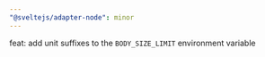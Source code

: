 ```yaml
---
"@sveltejs/adapter-node": minor
---
```


feat: add unit suffixes to the `BODY_SIZE_LIMIT` environment variable
